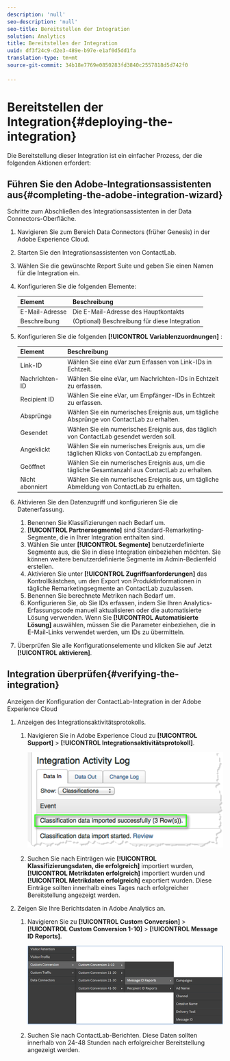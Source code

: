 ```yaml
---
description: 'null'
seo-description: 'null'
seo-title: Bereitstellen der Integration
solution: Analytics
title: Bereitstellen der Integration
uuid: df3f24c9-d2e3-489e-b97e-e1af0d5dd1fa
translation-type: tm+mt
source-git-commit: 34b18e7769e0850283fd3840c2557818d5d742f0

---
```



# Bereitstellen der Integration{#deploying-the-integration}

Die Bereitstellung dieser Integration ist ein einfacher Prozess, der die folgenden Aktionen erfordert:

## Führen Sie den Adobe-Integrationsassistenten aus{#completing-the-adobe-integration-wizard}

Schritte zum Abschließen des Integrationsassistenten in der Data Connectors-Oberfläche.

1. Navigieren Sie zum Bereich Data Connectors (früher Genesis) in der Adobe Experience Cloud.
1. Starten Sie den Integrationsassistenten von ContactLab.
1. Wählen Sie die gewünschte Report Suite und geben Sie einen Namen für die Integration ein.
1. Konfigurieren Sie die folgenden Elemente:

   | Element | Beschreibung |
   |---|---|
   | E-Mail-Adresse | Die E-Mail-Adresse des Hauptkontakts |
   | Beschreibung | (Optional) Beschreibung für diese Integration |

1. Konfigurieren Sie die folgenden **[!UICONTROL Variablenzuordnungen]** :

   | Element | Beschreibung |
   |---|---|
   | Link-ID | Wählen Sie eine eVar zum Erfassen von Link-IDs in Echtzeit. |
   | Nachrichten-ID | Wählen Sie eine eVar, um Nachrichten-IDs in Echtzeit zu erfassen. |
   | Recipient ID | Wählen Sie eine eVar, um Empfänger-IDs in Echtzeit zu erfassen. |
   | Absprünge | Wählen Sie ein numerisches Ereignis aus, um tägliche Absprünge von ContactLab zu erhalten. |
   | Gesendet | Wählen Sie ein numerisches Ereignis aus, das täglich von ContactLab gesendet werden soll. |
   | Angeklickt | Wählen Sie ein numerisches Ereignis aus, um die täglichen Klicks von ContactLab zu empfangen. |
   | Geöffnet | Wählen Sie ein numerisches Ereignis aus, um die tägliche Gesamtanzahl aus ContactLab zu erhalten. |
   | Nicht abonniert | Wählen Sie ein numerisches Ereignis aus, um tägliche Abmeldung von ContactLab zu erhalten. |

1. Aktivieren Sie den Datenzugriff und konfigurieren Sie die Datenerfassung.
   1. Benennen Sie Klassifizierungen nach Bedarf um.
   1. **[!UICONTROL Partnersegmente]** sind Standard-Remarketing-Segmente, die in Ihrer Integration enthalten sind.
   1. Wählen Sie unter **[!UICONTROL Segmente]** benutzerdefinierte Segmente aus, die Sie in diese Integration einbeziehen möchten. Sie können weitere benutzerdefinierte Segmente im Admin-Bedienfeld erstellen.
   1. Aktivieren Sie unter **[!UICONTROL Zugriffsanforderungen]** das Kontrollkästchen, um den Export von Produktinformationen in tägliche Remarketingsegmente an ContactLab zuzulassen.
   1. Benennen Sie berechnete Metriken nach Bedarf um.
   1. Konfigurieren Sie, ob Sie IDs erfassen, indem Sie Ihren Analytics-Erfassungscode manuell aktualisieren oder die automatisierte Lösung verwenden. Wenn Sie **[!UICONTROL Automatisierte Lösung]** auswählen, müssen Sie die Parameter einbeziehen, die in E-Mail-Links verwendet werden, um IDs zu übermitteln.
1. Überprüfen Sie alle Konfigurationselemente und klicken Sie auf Jetzt **[!UICONTROL aktivieren]**.

## Integration überprüfen{#verifying-the-integration}

Anzeigen der Konfiguration der ContactLab-Integration in der Adobe Experience Cloud

1. Anzeigen des Integrationsaktivitätsprotokolls.

   1. Navigieren Sie in Adobe Experience Cloud zu **[!UICONTROL Support]** &gt; **[!UICONTROL Integrationsaktivitätsprotokoll]**.

      ![](assets/integration_activity_log.png)

   1. Suchen Sie nach Einträgen wie **[!UICONTROL Klassifizierungsdaten, die erfolgreich]** importiert wurden, **[!UICONTROL Metrikdaten erfolgreich]** importiert wurden und **[!UICONTROL Metrikdaten erfolgreich]** exportiert wurden. Diese Einträge sollten innerhalb eines Tages nach erfolgreicher Bereitstellung angezeigt werden.
1. Zeigen Sie Ihre Berichtsdaten in Adobe Analytics an.

   1. Navigieren Sie zu **[!UICONTROL Custom Conversion]** &gt; **[!UICONTROL Custom Conversion 1-10]** &gt; **[!UICONTROL Message ID Reports]**.

      ![](assets/reporting.png)

   1. Suchen Sie nach ContactLab-Berichten. Diese Daten sollten innerhalb von 24-48 Stunden nach erfolgreicher Bereitstellung angezeigt werden.